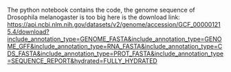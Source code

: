 The python notebook contains the code, the genome sequence of Drosophila melanogaster is too big here is the download link: 
https://api.ncbi.nlm.nih.gov/datasets/v2/genome/accession/GCF_000001215.4/download?include_annotation_type=GENOME_FASTA&include_annotation_type=GENOME_GFF&include_annotation_type=RNA_FASTA&include_annotation_type=CDS_FASTA&include_annotation_type=PROT_FASTA&include_annotation_type=SEQUENCE_REPORT&hydrated=FULLY_HYDRATED
